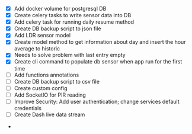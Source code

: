 - [x] Add docker volume for postgresql DB
- [x] Create celery tasks to write sensor data into DB
- [x] Add celery task for running daily resume method
- [x] Create DB backup script to json file
- [x] Add LDR sensor model
- [x] Create model method to get information about day and insert the hour average to historic
- [x] Needs to solve problem with last entry empty
- [x] Create cli command to populate db sensor when app run for the first time
- [ ] Add functions annotations
- [ ] Create DB backup script to csv file
- [ ] Create custom config
- [ ] Add SocketIO for PIR reading
- [ ] Improve Security: Add user authentication; change services default credentials
- [ ] Create Dash live data stream
-
